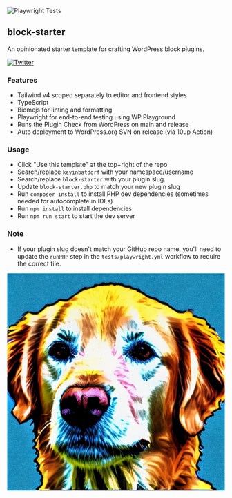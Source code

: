 ![Playwright Tests](https://github.com/kevinbatdorf/block-starter/actions/workflows/playwright.yml/badge.svg?branch=main)


## block-starter

An opinionated starter template for crafting WordPress block plugins.

[![Twitter](https://img.shields.io/twitter/url/https/twitter.com/kevinbatdorf.svg?style=social&label=Follow%20%40kevinbatdorf)](https://twitter.com/kevinbatdorf)


### Features

- Tailwind v4 scoped separately to editor and frontend styles
- TypeScript
- Biomejs for linting and formatting
- Playwright for end-to-end testing using WP Playground
- Runs the Plugin Check from WordPress on main and release
- Auto deployment to WordPress.org SVN on release (via 10up Action)

### Usage

- Click "Use this template" at the top+right of the repo
- Search/replace `kevinbatdorf` with your namespace/username
- Search/replace `block-starter` with your plugin slug.
- Update `block-starter.php` to match your new plugin slug
- Run `composer install` to install PHP dev dependencies (sometimes needed for autocomplete in IDEs)
- Run `npm install` to install dependencies
- Run `npm run start` to start the dev server

### Note

- If your plugin slug doesn't match your GitHub repo name, you'll need to update the `runPHP` step in the `tests/playwright.yml` workflow to require the correct file.


<div align="center">
    <img src="https://raw.githubusercontent.com/kevinbatdorf/block-starter/main/.wordpress-org/screenshot-1.jpg" alt="block-starter" />
</div>


<!-- This is to prevent the GH Actions scheduler from pausing -->


<!-- Playwright last run: 2025-10-05 08:10:04 UTC -->
